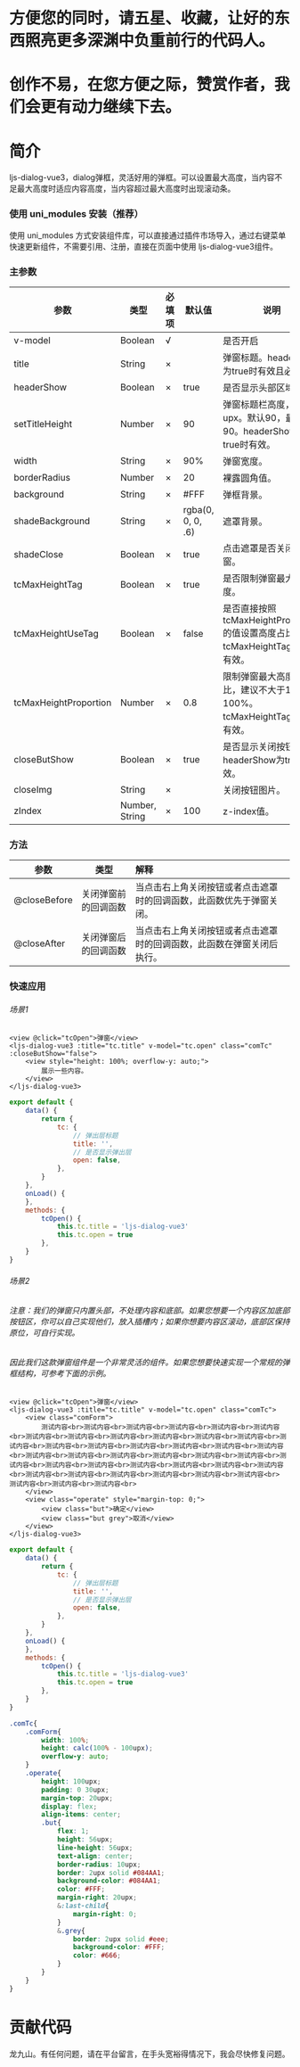 # 方便您的同时，请五星、收藏，让好的东西照亮更多深渊中负重前行的代码人。
# 创作不易，在您方便之际，赞赏作者，我们会更有动力继续下去。

# 简介
ljs-dialog-vue3，dialog弹框，灵活好用的弹框。可以设置最大高度，当内容不足最大高度时适应内容高度，当内容超过最大高度时出现滚动条。

### 使用 uni_modules 安装（推荐）
使用 uni_modules 方式安装组件库，可以直接通过插件市场导入，通过右键菜单快速更新组件，不需要引用、注册，直接在页面中使用 ljs-dialog-vue3组件。

### 主参数

参数  | 类型| 必填项 | 默认值 | 说明
---- | ----- | ------ | ------  | ------ 
v-model | Boolean | √ |  | 是否开启
title | String | × |  | 弹窗标题。headerShow为true时有效且必填。
headerShow | Boolean | × | true | 是否显示头部区域。
setTitleHeight | Number | × | 90 | 弹窗标题栏高度，单位upx。默认90，最小为90。headerShow为true时有效。
width | String | × | 90% | 弹窗宽度。
borderRadius | Number | × | 20 | 裸露圆角值。
background | String | × | #FFF | 弹框背景。
shadeBackground | String | × | rgba(0, 0, 0, .6) | 遮罩背景。
shadeClose | Boolean | × | true | 点击遮罩是否关闭弹窗。
tcMaxHeightTag | Boolean | × | true | 是否限制弹窗最大高度。
tcMaxHeightUseTag | Boolean | × | false | 是否直接按照tcMaxHeightProportion的值设置高度占比。tcMaxHeightTag为true有效。
tcMaxHeightProportion | Number | × | 0.8 | 限制弹窗最大高度占比，建议不大于1。1为100%。tcMaxHeightTag为true有效。
closeButShow | Boolean | × | true | 是否显示关闭按钮。headerShow为true时有效。
closeImg | String | × |  | 关闭按钮图片。
zIndex | Number, String | × | 100 | z-index值。
 
### 方法

参数  | 类型| 解释
---- | ----- | :------ 
@closeBefore | 关闭弹窗前的回调函数 | 当点击右上角关闭按钮或者点击遮罩时的回调函数，此函数优先于弹窗关闭。
@closeAfter | 关闭弹窗后的回调函数 | 当点击右上角关闭按钮或者点击遮罩时的回调函数，此函数在弹窗关闭后执行。

 
### 快速应用

###### 场景1
```vue
<view @click="tcOpen">弹窗</view>
<ljs-dialog-vue3 :title="tc.title" v-model="tc.open" class="comTc" :closeButShow="false">
	<view style="height: 100%; overflow-y: auto;">
		展示一些内容。
	</view>
</ljs-dialog-vue3>
```
```js
export default {
	data() {
		return {
			tc: {
				// 弹出层标题
				title: '',
				// 是否显示弹出层
				open: false,
			},
		}
	},
	onLoad() {
	},
	methods: {
		tcOpen() {
			this.tc.title = 'ljs-dialog-vue3'
			this.tc.open = true
		},
	}
}
```

###### 场景2
###### 注意：我们的弹窗只内置头部，不处理内容和底部。如果您想要一个内容区加底部按钮区，你可以自己实现他们，放入插槽内；如果你想要内容区滚动，底部区保持原位，可自行实现。
###### 因此我们这款弹窗组件是一个非常灵活的组件。如果您想要快速实现一个常规的弹框结构，可参考下面的示例。
```vue
<view @click="tcOpen">弹窗</view>
<ljs-dialog-vue3 :title="tc.title" v-model="tc.open" class="comTc">
	<view class="comForm">
		测试内容<br>测试内容<br>测试内容<br>测试内容<br>测试内容<br>测试内容<br>测试内容<br>测试内容<br>测试内容<br>测试内容<br>测试内容<br>测试内容<br>测试内容<br>测试内容<br>测试内容<br>测试内容<br>测试内容<br>测试内容<br>测试内容<br>测试内容<br>测试内容<br>测试内容<br>测试内容<br>测试内容<br>测试内容<br>测试内容<br>测试内容<br>测试内容<br>测试内容<br>测试内容<br>测试内容<br>测试内容<br>测试内容<br>测试内容<br>测试内容<br>测试内容<br>测试内容<br>测试内容<br>		测试内容<br>测试内容<br>测试内容<br>
	</view>
	<view class="operate" style="margin-top: 0;">
		<view class="but">确定</view>
		<view class="but grey">取消</view>
	</view>
</ljs-dialog-vue3>
```
```js
export default {
	data() {
		return {
			tc: {
				// 弹出层标题
				title: '',
				// 是否显示弹出层
				open: false,
			},
		}
	},
	onLoad() {
	},
	methods: {
		tcOpen() {
			this.tc.title = 'ljs-dialog-vue3'
			this.tc.open = true
		},
	}
}
```
```scss
.comTc{
	.comForm{
		width: 100%;
		height: calc(100% - 100upx);
		overflow-y: auto;
	}
	.operate{
		height: 100upx;
		padding: 0 30upx;
		margin-top: 20upx;
		display: flex;
		align-items: center;
		.but{
			flex: 1;
			height: 56upx;
			line-height: 56upx;
			text-align: center;
			border-radius: 10upx;
			border: 2upx solid #084AA1;
			background-color: #084AA1;
			color: #FFF;
			margin-right: 20upx;
			&:last-child{
				margin-right: 0;
			}
			&.grey{
				border: 2upx solid #eee;
				background-color: #FFF;
				color: #666;
			}
		}
	}
}
```


# 贡献代码
龙九山。有任何问题，请在平台留言，在手头宽裕得情况下，我会尽快修复问题。